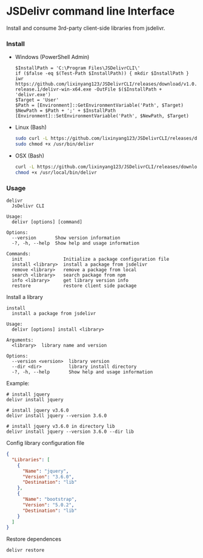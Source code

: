 # JSDelivr command line Interface

Install and consume 3rd-party client-side libraries from jsdelivr.

### Install

- Windows (PowerShell Admin)
  ```pwsh
  $InstallPath = 'C:\Program Files\JSDelivrCLI\'
  if ($false -eq $(Test-Path $InstallPath)) { mkdir $InstallPath }
  iwr https://github.com/lixinyang123/JSDelivrCLI/releases/download/v1.0.0-release.1/delivr-win-x64.exe -OutFile $($InstallPath + 'delivr.exe')
  $Target = 'User'
  $Path = [Environment]::GetEnvironmentVariable('Path', $Target)
  $NewPath = $Path + ';' + $InstallPath
  [Environment]::SetEnvironmentVariable('Path', $NewPath, $Target)
  ```

- Linux (Bash)
  ```bash
  sudo curl -L https://github.com/lixinyang123/JSDelivrCLI/releases/download/v1.0.0-release.1/delivr-linux-x64 -o /usr/bin/delivr
  sudo chmod +x /usr/bin/delivr
  ```

- OSX (Bash)
  ```bash
  curl -L https://github.com/lixinyang123/JSDelivrCLI/releases/download/v1.0.0-release.1/delivr-osx-x64 -o /usr/local/bin/delivr
  chmod +x /usr/local/bin/delivr
  ```

### Usage

```pwsh
delivr
  JsDelivr CLI

Usage:
  delivr [options] [command]

Options:
  --version       Show version information
  -?, -h, --help  Show help and usage information

Commands:
  init               Initialize a package configuration file
  install <library>  install a package from jsdelivr
  remove <library>   remove a package from local
  search <library>   search package from npm
  info <library>     get library version info
  restore            restore client side package
```

Install a library

```pwsh
install
  install a package from jsdelivr

Usage:
  delivr [options] install <library>

Arguments:
  <library>  library name and version

Options:
  --version <version>  library version
  --dir <dir>          library install directory
  -?, -h, --help       Show help and usage information
```

Example:

```pwsh
# install jquery
delivr install jquery

# install jquery v3.6.0
delivr install jquery --version 3.6.0

# install jquery v3.6.0 in directory lib
delivr install jquery --version 3.6.0 --dir lib
```

Config library configuration file

```json
{
  "Libraries": [
    {
      "Name": "jquery",
      "Version": "3.6.0",
      "Destination": "lib"
    },
    {
      "Name": "bootstrap",
      "Version": "5.0.2",
      "Destination": "lib"
    }
  ]
}
```

Restore dependences

```pwsh
delivr restore
```
